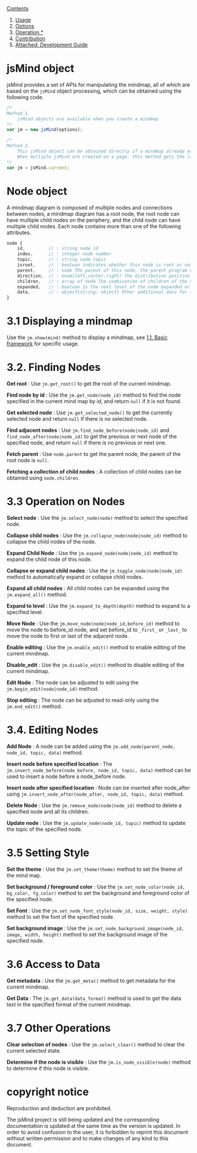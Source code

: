 [Contents](index.md)

1. [Usage](1.usage.md)
2. [Options](2.options.md)
3. [Operation *](3.operation.md)
4. [Contribution](4.contribution.md)
5. [Attached: Development Guide](5.development.md)


jsMind object
===

jsMind provides a set of APIs for manipulating the mindmap, all of which are based on the `jsMind` object processing, which can be obtained using the following code.

```javascript
/*
Method 1.
    jsMind objects are available when you create a mindmap
*/
var jm = new jsMind(options);

/*
Method 2.
    This jsMind object can be obtained directly if a mindmap already exists on the current page
    When multiple jsMind are created on a page, this method gets the last object created
*/
var jm = jsMind.current;
```

Node object
===

A mindmap diagram is composed of multiple nodes and connections between nodes, a mindmap diagram has a root node, the root node can have multiple child nodes on the periphery, and the child node can have multiple child nodes. Each node contains more than one of the following attributes.

```javascript
node {
    id,         // : string node id
    index,      // : integer node number
    topic,      // : string node topic
    isroot,     // : boolean indicates whether this node is root or not
    parent,     // : node The parent of this node, the parent program of the root node is null, but please do not judge whether this node is the root node based on this property.
    direction,  // : enum(left,center,right) The distribution position of the node
    children,   // : array of node The combination of children of the node
    expanded,   // : boolean Is the next level of the node expanded or not
    data,       // : object{string: object} Other additional data for this node
}
```

3.1 Displaying a mindmap
===

Use the `jm.show(mind)` method to display a mindmap, see [1.1. Basic framework](1.usage.md) for specific usage.

3.2. Finding Nodes
===

**Get root** : Use `jm.get_root()` to get the root of the current mindmap.

**Find node by id** : Use the `jm.get_node(node_id)` method to find the node specified in the current mind map by id, and return `null` if it is not found.

**Get selected node** : Use `jm.get_selected_node()` to get the currently selected node and return `null` if there is no selected node.

**Find adjacent nodes** : Use `jm.find_node_before(node|node_id)` and `find_node_after(node|node_id)` to get the previous or next node of the specified node, and return `null` if there is no previous or next one.

**Fetch parent** : Use `node.parent` to get the parent node, the parent of the root node is `null`.

**Fetching a collection of child nodes** : A collection of child nodes can be obtained using `node.children`.

3.3 Operation on Nodes
===

**Select node** : Use the `jm.select_node(node)` method to select the specified node.

**Collapse child nodes** : Use the `jm.collapse_node(node|node_id)` method to collapse the child nodes of the node.

**Expand Child Node** : Use the `jm.expand_node(node|node_id)` method to expand the child node of this node.

**Collapse or expand child nodes** : Use the `jm.toggle_node(node|node_id)` method to automatically expand or collapse child nodes.

**Expand all child nodes** : All child nodes can be expanded using the `jm.expand_all()` method.

**Expand to level** : Use the `jm.expand_to_depth(depth)` method to expand to a specified level.

**Move Node** : Use the `jm.move_node(node|node_id,before_id)` method to move the node to before_id node, and set before_id to `_first_` or `_last_` to move the node to first or last of the adjacent node. 

**Enable editing** : Use the `jm.enable_edit()` method to enable editing of the current mindmap.

**Disable_edit** : Use the `jm.disable_edit()` method to disable editing of the current mindmap.

**Edit Node** : The node can be adjusted to edit using the `jm.begin_edit(node|node_id)` method.

**Stop editing** : The node can be adjusted to read-only using the `jm.end_edit()` method.


3.4. Editing Nodes
===

**Add Node** : A node can be added using the `jm.add_node(parent_node, node_id, topic, data)` method.

**Insert node before specified location** : The `jm.insert_node_before(node_before, node_id, topic, data)` method can be used to insert a node before a node_before node.

**Insert node after specified location** : Node can be inserted after node_after using `jm.insert_node_after(node_after, node_id, topic, data)` method.

**Delete Node** : Use the `jm.remove_node(node|node_id)` method to delete a specified node and all its children.

**Update node** : Use the `jm.update_node(node_id, topic)` method to update the topic of the specified node.


3.5 Setting Style
===

**Set the theme** : Use the `jm.set_theme(theme)` method to set the theme of the mind map.

**Set background / foreground color** : Use the `jm.set_node_color(node_id, bg_color, fg_color)` method to set the background and foreground color of the specified node.

**Set Font** : Use the `jm.set_node_font_style(node_id, size, weight, style)` method to set the font of the specified node.

**Set background image** : Use the `jm.set_node_background_image(node_id, image, width, height)` method to set the background image of the specified node.

3.6 Access to Data
===

**Get metadata** : Use the `jm.get_meta()` method to get metadata for the current mindmap.

**Get Data** : The `jm.get_data(data_format)` method is used to get the data text in the specified format of the current mindmap.

3.7 Other Operations
===

**Clear selection of nodes** : Use the `jm.select_clear()` method to clear the current selected state.

**Determine if the node is visible** : Use the `jm.is_node_visible(node)` method to determine if this node is visible.

copyright notice
===

Reproduction and deduction are prohibited.

The jsMind project is still being updated and the corresponding documentation is updated at the same time as the version is updated. In order to avoid confusion to the user, it is forbidden to reprint this document without written permission and to make changes of any kind to this document.

